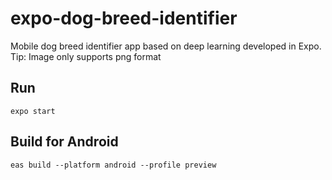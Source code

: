 # expo-dog-breed-identifier

Mobile dog breed identifier app based on deep learning developed in Expo. Tip: Image only supports png format

## Run

`expo start`

## Build for Android

`eas build --platform android --profile preview`
